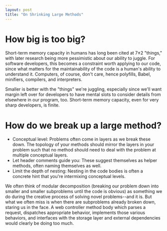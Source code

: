 ```yaml
---
layout: post
title: "On Shrinking Large Methods"
---
```


# How big is too big?

Short-term memory capacity in humans has long been cited at 7±2 "things," with later research being more pessimistic about our ability to juggle. For software developers, this becomes a constraint worth applying to our code, since what matters for the maintainability of the code is a human's ability to understand it. Computers, of course, don't care, hence polyfills, Babel, minifiers, compilers, and interpreters.

Smaller is better with the "things" we're juggling, especially since we'll want margin left over for developers to have mental slots to consider details from elsewhere in our program, too. Short-term memory capacity, even for very sharp developers, is finite.

# How do we break up a large method?

* Conceptual level: Problems often come in layers as we break these down. The topology of your methods should mirror the layers in your problem such that no method should need to deal with the problem at multiple conceptual layers.
* Let header comments guide you: These suggest themselves as helper methods, often naming themselves as well.
* Limit the depth of nesting: Nesting in the code bodies is often a concrete hint that you're intermixing conceptual levels.

We often think of modular decomposition (breaking our problem down into smaller and smaller subproblems until the code is obvious) as something we do during the creative process of solving novel problems--and it is. But what we often miss is when there are subproblems already broken down, staring us in the face. A web controller method body which parses a request, dispatches appropriate behavior, implements those various behaviors, and interfaces with the storage layer and external dependencies would clearly be doing too much.

